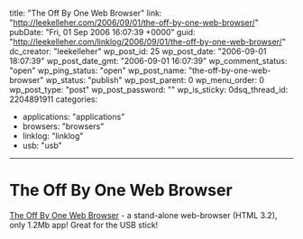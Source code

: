 title: "The Off By One Web Browser"
link: "http://leekelleher.com/2006/09/01/the-off-by-one-web-browser/"
pubDate: "Fri, 01 Sep 2006 16:07:39 +0000"
guid: "http://leekelleher.com/linklog/2006/09/01/the-off-by-one-web-browser/"
dc_creator: "leekelleher"
wp_post_id: 25
wp_post_date: "2006-09-01 18:07:39"
wp_post_date_gmt: "2006-09-01 16:07:39"
wp_comment_status: "open"
wp_ping_status: "open"
wp_post_name: "the-off-by-one-web-browser"
wp_status: "publish"
wp_post_parent: 0
wp_menu_order: 0
wp_post_type: "post"
wp_post_password: ""
wp_is_sticky: 0dsq_thread_id: 2204891911
categories:
  - applications: "applications"
  - browsers: "browsers"
  - linklog: "linklog"
  - usb: "usb"

---

# The Off By One Web Browser

<a href="http://offbyone.com/offbyone/">The Off By One Web Browser</a> - a stand-alone web-browser (HTML 3.2), only 1.2Mb app!  Great for the USB stick!